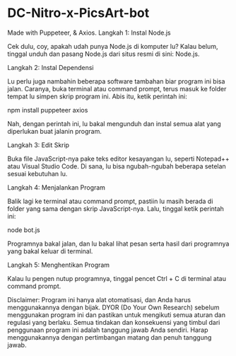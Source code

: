# DC-Nitro-x-PicsArt-bot
Made with Puppeteer, &amp; Axios.
Langkah 1: Instal Node.js

Cek dulu, coy, apakah udah punya Node.js di komputer lu? Kalau belum, tinggal unduh dan pasang Node.js dari situs resmi di sini: Node.js.

Langkah 2: Instal Dependensi

Lu perlu juga nambahin beberapa software tambahan biar program ini bisa jalan. Caranya, buka terminal atau command prompt, terus masuk ke folder tempat lu simpen skrip program ini. Abis itu, ketik perintah ini:

npm install puppeteer axios

Nah, dengan perintah ini, lu bakal mengunduh dan instal semua alat yang diperlukan buat jalanin program.

Langkah 3: Edit Skrip

Buka file JavaScript-nya pake teks editor kesayangan lu, seperti Notepad++ atau Visual Studio Code. Di sana, lu bisa ngubah-ngubah beberapa setelan sesuai kebutuhan lu.

Langkah 4: Menjalankan Program

Balik lagi ke terminal atau command prompt, pastiin lu masih berada di folder yang sama dengan skrip JavaScript-nya. Lalu, tinggal ketik perintah ini:

node bot.js

Programnya bakal jalan, dan lu bakal lihat pesan serta hasil dari programnya yang bakal keluar di terminal.

Langkah 5: Menghentikan Program

Kalau lu pengen nutup programnya, tinggal pencet Ctrl + C di terminal atau command prompt.

Disclaimer: Program ini hanya alat otomatisasi, dan Anda harus menggunakannya dengan bijak. DYOR (Do Your Own Research) sebelum menggunakan program ini dan pastikan untuk mengikuti semua aturan dan regulasi yang berlaku. Semua tindakan dan konsekuensi yang timbul dari penggunaan program ini adalah tanggung jawab Anda sendiri. Harap menggunakannya dengan pertimbangan matang dan penuh tanggung jawab.
